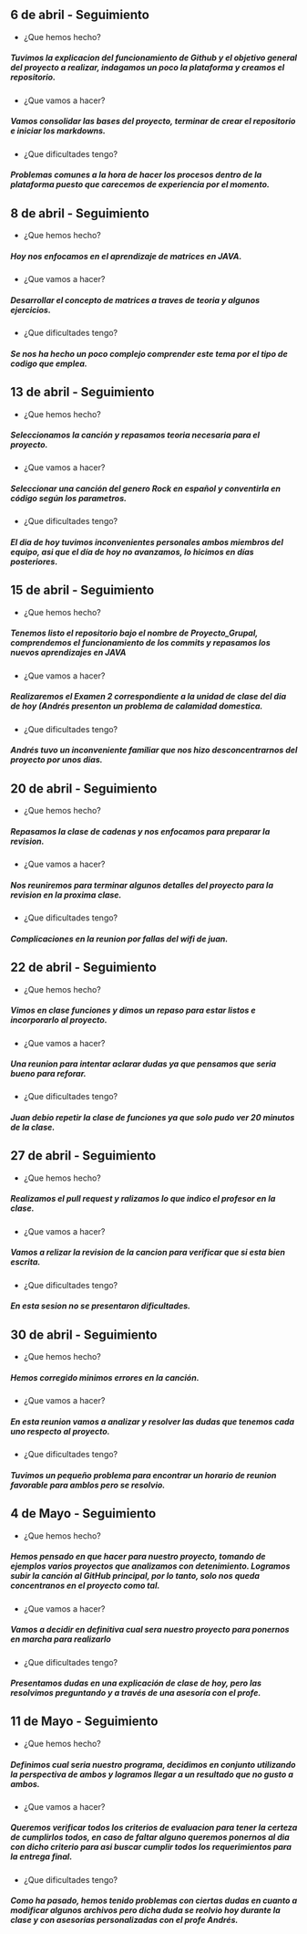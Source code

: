 ## 6 de abril - Seguimiento

- ¿Que hemos hecho?
##### Tuvimos la explicacion del funcionamiento de Github y el objetivo general del proyecto a realizar, indagamos un poco la plataforma y creamos el repositorio.

- ¿Que vamos a hacer?
##### Vamos consolidar las bases del proyecto, terminar de crear el repositorio e iniciar los markdowns.

- ¿Que dificultades tengo?
##### Problemas comunes a la hora de hacer los procesos dentro de la plataforma puesto que carecemos de experiencia por el momento.

## 8 de abril - Seguimiento

- ¿Que hemos hecho?
##### Hoy nos enfocamos en el aprendizaje de matrices en JAVA.
 
 - ¿Que vamos a hacer?
##### Desarrollar el concepto de matrices a traves de teoria y algunos ejercicios.

- ¿Que dificultades tengo?
##### Se nos ha hecho un poco complejo comprender este tema por el tipo de codigo que emplea.

## 13 de abril - Seguimiento

- ¿Que hemos hecho?
##### Seleccionamos la canción y repasamos teoria necesaria para el proyecto.
 
 - ¿Que vamos a hacer?
##### Seleccionar una canción del genero Rock en español y conventirla en código según los parametros.

- ¿Que dificultades tengo?
##### El dia de hoy tuvimos inconvenientes personales ambos miembros del equipo, asi que el día de hoy no avanzamos, lo hicimos en días posteriores.

## 15 de abril - Seguimiento

- ¿Que hemos hecho?
##### Tenemos listo el repositorio bajo el nombre de Proyecto_Grupal, comprendemos el funcionamiento de los commits y repasamos los nuevos aprendizajes en JAVA
 
 - ¿Que vamos a hacer?
##### Realizaremos el Examen 2 correspondiente a la unidad de clase del dia de hoy (Andrés presenton un problema de calamidad domestica.

- ¿Que dificultades tengo?
##### Andrés tuvo un inconveniente familiar que nos hizo desconcentrarnos del proyecto por unos dias.

## 20 de abril - Seguimiento

- ¿Que hemos hecho?
##### Repasamos la clase de cadenas y nos enfocamos para preparar la revision.
 
 - ¿Que vamos a hacer?
##### Nos reuniremos para terminar algunos detalles del proyecto para la revision en la proxima clase.

- ¿Que dificultades tengo?
##### Complicaciones en la reunion por fallas del wifi de juan.

## 22 de abril - Seguimiento

- ¿Que hemos hecho?
##### Vimos en clase funciones y dimos un repaso para estar listos e incorporarlo al proyecto.
 
 - ¿Que vamos a hacer?
##### Una reunion para intentar aclarar dudas ya que pensamos que seria bueno para reforar.

- ¿Que dificultades tengo?
##### Juan debio repetir la clase de funciones ya que solo pudo ver 20 minutos de la clase.

## 27 de abril - Seguimiento

- ¿Que hemos hecho?
##### Realizamos el pull request y ralizamos lo que indico el profesor en la clase.
 
 - ¿Que vamos a hacer?
##### Vamos a relizar la revision de la cancion para verificar que si esta bien escrita.

- ¿Que dificultades tengo?
##### En esta sesion no se presentaron dificultades. 

## 30 de abril - Seguimiento

- ¿Que hemos hecho?
##### Hemos corregido minimos errores en la canción.
 
 - ¿Que vamos a hacer?
##### En esta reunion vamos a analizar y resolver las dudas que tenemos cada uno respecto al proyecto. 

- ¿Que dificultades tengo?
#####  Tuvimos un pequeño problema para encontrar un horario de reunion favorable para amblos pero se resolvio. 

## 4 de Mayo - Seguimiento

- ¿Que hemos hecho?
##### Hemos pensado en que hacer para nuestro proyecto, tomando de ejemplos varios proyectos que analizamos con detenimiento. Logramos subir la canción al GitHub principal, por lo tanto, solo nos queda concentranos en el proyecto como tal.
 
 - ¿Que vamos a hacer?
##### Vamos a decidir en definitiva cual sera nuestro proyecto para ponernos en marcha para realizarlo

- ¿Que dificultades tengo?
##### Presentamos dudas en una explicación de clase de hoy, pero las resolvimos preguntando y a través de una asesoría con el profe.

## 11 de Mayo - Seguimiento

- ¿Que hemos hecho?
##### Definimos cual seria nuestro programa, decidimos en conjunto utilizando la perspectiva de ambos y logramos llegar a un resultado que no gusto a ambos.
 
 - ¿Que vamos a hacer?
##### Queremos verificar todos los criterios de evaluacion para tener la certeza de cumplirlos todos, en caso de faltar alguno queremos ponernos al dia con dicho criterio para asi buscar cumplir todos los requerimientos para la entrega final. 

- ¿Que dificultades tengo?
##### Como ha pasado, hemos tenido problemas con ciertas dudas en cuanto a modificar algunos archivos pero dicha duda se reolvio hoy durante la clase y con asesorías personalizadas con el profe Andrés. 

